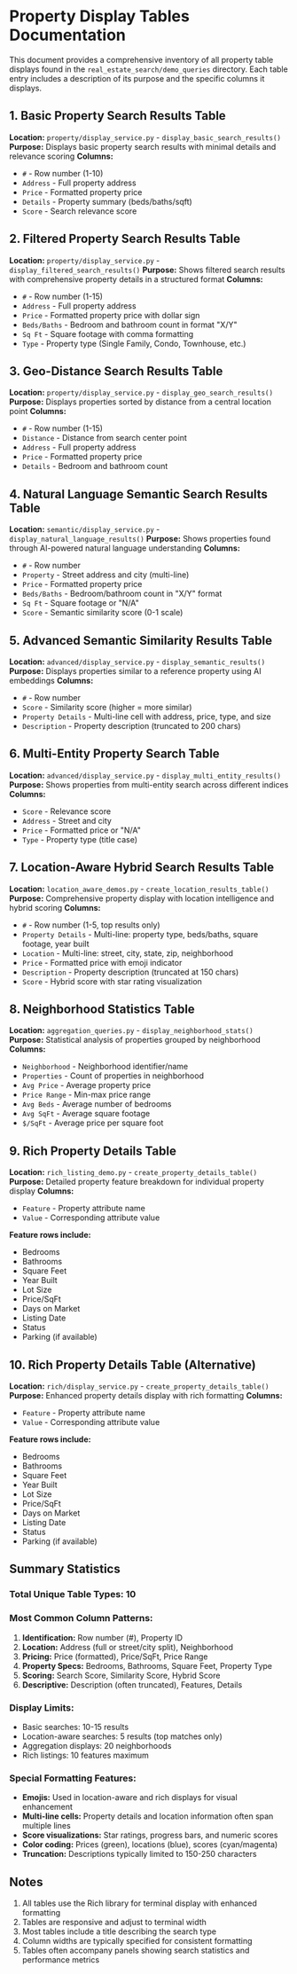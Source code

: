 # Property Display Tables Documentation

This document provides a comprehensive inventory of all property table displays found in the `real_estate_search/demo_queries` directory. Each table entry includes a description of its purpose and the specific columns it displays.

## 1. Basic Property Search Results Table
**Location:** `property/display_service.py` - `display_basic_search_results()`
**Purpose:** Displays basic property search results with minimal details and relevance scoring
**Columns:**
- `#` - Row number (1-10)
- `Address` - Full property address
- `Price` - Formatted property price
- `Details` - Property summary (beds/baths/sqft)
- `Score` - Search relevance score

## 2. Filtered Property Search Results Table
**Location:** `property/display_service.py` - `display_filtered_search_results()`
**Purpose:** Shows filtered search results with comprehensive property details in a structured format
**Columns:**
- `#` - Row number (1-15)
- `Address` - Full property address
- `Price` - Formatted property price with dollar sign
- `Beds/Baths` - Bedroom and bathroom count in format "X/Y"
- `Sq Ft` - Square footage with comma formatting
- `Type` - Property type (Single Family, Condo, Townhouse, etc.)

## 3. Geo-Distance Search Results Table
**Location:** `property/display_service.py` - `display_geo_search_results()`
**Purpose:** Displays properties sorted by distance from a central location point
**Columns:**
- `#` - Row number (1-15)
- `Distance` - Distance from search center point
- `Address` - Full property address
- `Price` - Formatted property price
- `Details` - Bedroom and bathroom count

## 4. Natural Language Semantic Search Results Table
**Location:** `semantic/display_service.py` - `display_natural_language_results()`
**Purpose:** Shows properties found through AI-powered natural language understanding
**Columns:**
- `#` - Row number
- `Property` - Street address and city (multi-line)
- `Price` - Formatted property price
- `Beds/Baths` - Bedroom/bathroom count in "X/Y" format
- `Sq Ft` - Square footage or "N/A"
- `Score` - Semantic similarity score (0-1 scale)

## 5. Advanced Semantic Similarity Results Table
**Location:** `advanced/display_service.py` - `display_semantic_results()`
**Purpose:** Displays properties similar to a reference property using AI embeddings
**Columns:**
- `#` - Row number
- `Score` - Similarity score (higher = more similar)
- `Property Details` - Multi-line cell with address, price, type, and size
- `Description` - Property description (truncated to 200 chars)

## 6. Multi-Entity Property Search Table
**Location:** `advanced/display_service.py` - `display_multi_entity_results()`
**Purpose:** Shows properties from multi-entity search across different indices
**Columns:**
- `Score` - Relevance score
- `Address` - Street and city
- `Price` - Formatted price or "N/A"
- `Type` - Property type (title case)

## 7. Location-Aware Hybrid Search Results Table
**Location:** `location_aware_demos.py` - `create_location_results_table()`
**Purpose:** Comprehensive property display with location intelligence and hybrid scoring
**Columns:**
- `#` - Row number (1-5, top results only)
- `Property Details` - Multi-line: property type, beds/baths, square footage, year built
- `Location` - Multi-line: street, city, state, zip, neighborhood
- `Price` - Formatted price with emoji indicator
- `Description` - Property description (truncated at 150 chars)
- `Score` - Hybrid score with star rating visualization

## 8. Neighborhood Statistics Table
**Location:** `aggregation_queries.py` - `display_neighborhood_stats()`
**Purpose:** Statistical analysis of properties grouped by neighborhood
**Columns:**
- `Neighborhood` - Neighborhood identifier/name
- `Properties` - Count of properties in neighborhood
- `Avg Price` - Average property price
- `Price Range` - Min-max price range
- `Avg Beds` - Average number of bedrooms
- `Avg SqFt` - Average square footage
- `$/SqFt` - Average price per square foot

## 9. Rich Property Details Table
**Location:** `rich_listing_demo.py` - `create_property_details_table()`
**Purpose:** Detailed property feature breakdown for individual property display
**Columns:**
- `Feature` - Property attribute name
- `Value` - Corresponding attribute value

**Feature rows include:**
- Bedrooms
- Bathrooms
- Square Feet
- Year Built
- Lot Size
- Price/SqFt
- Days on Market
- Listing Date
- Status
- Parking (if available)

## 10. Rich Property Details Table (Alternative)
**Location:** `rich/display_service.py` - `create_property_details_table()`
**Purpose:** Enhanced property details display with rich formatting
**Columns:**
- `Feature` - Property attribute name
- `Value` - Corresponding attribute value

**Feature rows include:**
- Bedrooms
- Bathrooms
- Square Feet
- Year Built
- Lot Size
- Price/SqFt
- Days on Market
- Listing Date
- Status
- Parking (if available)

## Summary Statistics

### Total Unique Table Types: 10

### Most Common Column Patterns:
1. **Identification:** Row number (#), Property ID
2. **Location:** Address (full or street/city split), Neighborhood
3. **Pricing:** Price (formatted), Price/SqFt, Price Range
4. **Property Specs:** Bedrooms, Bathrooms, Square Feet, Property Type
5. **Scoring:** Search Score, Similarity Score, Hybrid Score
6. **Descriptive:** Description (often truncated), Features, Details

### Display Limits:
- Basic searches: 10-15 results
- Location-aware searches: 5 results (top matches only)
- Aggregation displays: 20 neighborhoods
- Rich listings: 10 features maximum

### Special Formatting Features:
- **Emojis:** Used in location-aware and rich displays for visual enhancement
- **Multi-line cells:** Property details and location information often span multiple lines
- **Score visualizations:** Star ratings, progress bars, and numeric scores
- **Color coding:** Prices (green), locations (blue), scores (cyan/magenta)
- **Truncation:** Descriptions typically limited to 150-250 characters

## Notes

1. All tables use the Rich library for terminal display with enhanced formatting
2. Tables are responsive and adjust to terminal width
3. Most tables include a title describing the search type
4. Column widths are typically specified for consistent formatting
5. Tables often accompany panels showing search statistics and performance metrics